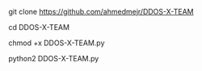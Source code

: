 
git clone https://github.com/ahmedmejr/DDOS-X-TEAM

cd DDOS-X-TEAM

chmod +x DDOS-X-TEAM.py

python2 DDOS-X-TEAM.py
